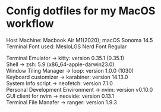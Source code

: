 # Config dotfiles for my MacOS workflow

Host Machine: Macbook Air M1(2020); macOS Sonoma 14.5\
Terminal Font used: MesloLGS Nerd Font Regular

Terminal Emulator -> kitty: version 0.35.1 (0.35.1)\
Shell -> zsh: 5.9 (x86_64-apple-darwin23.0)\
Window Tiling Manager -> loop: version 1.0.0 (1030)\
Keyboard customizer -> karabiner: version 14.13.0\
System Info script -> neofetch: version 7.1.0\
Personal Development Environment -> nvim: version v0.10.0\
GUI client for nvim -> neovide: version 0.13.1\
Terminal File Manafer -> ranger: version 1.9.3
